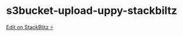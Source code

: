 # s3bucket-upload-uppy-stackbiltz

[Edit on StackBlitz ⚡️](https://stackblitz.com/edit/s3bucket-upload-uppy-stackbiltz)